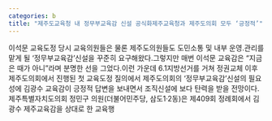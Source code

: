 ```yaml
---
categories: b
title: "제주도교육청 내 정무부교육감 신설 공식화제주교육청과 제주도의회 모두 ‘긍정적’"
---
```

이석문 교육도정 당시 교육의원들은 물론 제주도의원들도 도민소통 및 내부 운영.관리를 맡게 될 ‘정무부교육감’신설을 꾸준히 요구해왔다.그렇지만 매번 이석문 교육감은 “지금은 때가 아니”라며 분명한 선을 그었다.이런 가운데 6.1지방선거를 거쳐 정권교체 이후 제주도의회에서 진행된 첫 교육도정 질의에서 제주도의회의 ‘정무부교육감’신설의 필요성에 김광수 교육감이 긍정적 답변을 보내면서 조직신설에 보다 탄력을 받을 전망이다.제주특별자치도의회 정민구 의원(더불어민주당, 삼도1·2동)은 제409회 정례회에서 김광수 제주교육감을 상대로 한 교육행
